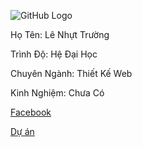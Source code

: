 
![GitHub Logo](https://scontent.fvca1-2.fna.fbcdn.net/v/t1.0-9/44942005_2143860952608794_3565952702661787648_n.jpg?_nc_cat=101&_nc_oc=AQnR8txtODLtJnFI0n7v3Kr-CAZeGMSd8l_FDOgwb2YKPdD6D6A64gwv5Z_xkpAW914&_nc_ht=scontent.fvca1-2.fna&oh=0453793a2b08beaa98903fb14786802a&oe=5D01E1F9)

Họ Tên: Lê Nhựt Trường

Trình Độ: Hệ Đại Học

Chuyên Ngành: Thiết Kế Web

Kinh Nghiệm: Chưa Có


[ Facebook ](https://www.facebook.com/bin.su.1650) 

[Dự án ](https://github.com/letruongg/1611020036LeNhuttruong)
